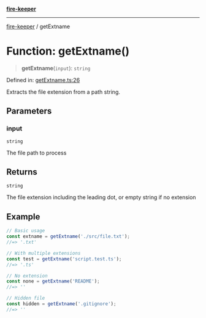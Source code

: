 [**fire-keeper**](../README.md)

***

[fire-keeper](../README.md) / getExtname

# Function: getExtname()

> **getExtname**(`input`): `string`

Defined in: [getExtname.ts:26](https://github.com/phonowell/fire-keeper/blob/862cc844119f7a539be35ffaeee5bfb3fdb4b3cd/src/getExtname.ts#L26)

Extracts the file extension from a path string.

## Parameters

### input

`string`

The file path to process

## Returns

`string`

The file extension including the leading dot, or empty string if no extension

## Example

```typescript
// Basic usage
const extname = getExtname('./src/file.txt');
//=> '.txt'

// With multiple extensions
const test = getExtname('script.test.ts');
//=> '.ts'

// No extension
const none = getExtname('README');
//=> ''

// Hidden file
const hidden = getExtname('.gitignore');
//=> ''
```
